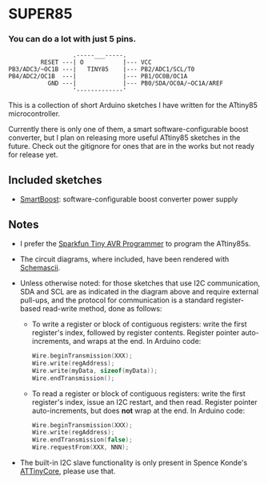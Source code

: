 # SUPER85

### You can do a lot with just 5 pins.

```ascii
                  .-----___-----.
         RESET ---| O           |--- VCC
PB3/ADC3/~OC1B ---|   TINY85    |--- PB2/ADC1/SCL/T0
PB4/ADC2/OC1B  ---|             |--- PB1/OC0B/OC1A
           GND ---|             |--- PB0/SDA/OC0A/~OC1A/AREF
                  '-------------'
```

This is a collection of short Arduino sketches I have written for the ATtiny85 microcontroller.

Currently there is only one of them, a smart software-configurable boost converter, but I plan on releasing more useful ATtiny85 sketches in the future. Check out the gitignore for ones that are in the works but not ready for release yet.

## Included sketches

* [SmartBoost](smartboost/readme.md): software-configurable boost converter power supply

## Notes

* I prefer the [Sparkfun Tiny AVR Programmer][prog] to program the ATtiny85s.
* The circuit diagrams, where included, have been rendered with [Schemascii].
* Unless otherwise noted: for those sketches that use I2C communication, SDA and SCL are as indicated in the diagram above and require external pull-ups, and the protocol for communication is a standard register-based read-write method, done as follows:

    * To write a register or block of contiguous registers: write the first register's index, followed by register contents. Register pointer auto-increments, and wraps at the end. In Arduino code:
        ```c
        Wire.beginTransmission(XXX);
        Wire.write(regAddress);
        Wire.write(myData, sizeof(myData));
        Wire.endTransmission();
        ```
    * To read a register or block of contiguous registers: write the first register's index, issue an I2C restart, and then read. Register pointer auto-increments, but does **not** wrap at the end.  In Arduino code:
        ```c
        Wire.beginTransmission(XXX);
        Wire.write(regAddress);
        Wire.endTransmission(false);
        Wire.requestFrom(XXX, NNN);
        ```
* The built-in I2C slave functionality is only present in Spence Konde's [ATTinyCore], please use that.

[ATtinyCore]: https://github.com/SpenceKonde/ATTinyCore
[prog]: https://www.sparkfun.com/products/11801
[Schemascii]: https://github.com/dragoncoder047/schemascii